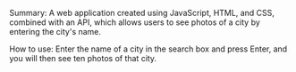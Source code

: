 Summary: A web application created using JavaScript, HTML, and CSS, combined with an API, which allows users to see photos of a city by entering the city's name.

How to use: Enter the name of a city in the search box and press Enter, and you will then see ten photos of that city.